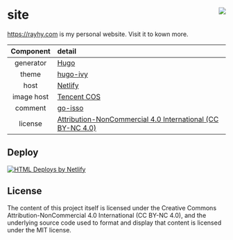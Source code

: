 <h1>site <a href='https://app.netlify.com/sites/lowentropy/deploys'><img align="right" src='https://api.netlify.com/api/v1/badges/65756fa2-7663-419c-aa49-a837b0f38eff/deploy-status'/></a>
</h1>

<https://rayhy.com> is my personal website. Visit it to kown more.

| Component | detail  |
|:----:|:------------------------------------------------------------|
| generator | [Hugo](https://gohugo.io) |
| theme | [hugo-ivy](https://github.com/yihui/hugo-ivy) |
| host | [Netlify](https://www.netlify.com/) |
| image host | [Tencent COS](https://cloud.tencent.com/product/cos)  |
| comment | [go-isso](https://github.com/budui/go-isso) |
| license | [Attribution-NonCommercial 4.0 International (CC BY-NC 4.0)](https://creativecommons.org/licenses/by-nc/4.0/deed.en) |

## Deploy

[![HTML Deploys by Netlify](https://www.netlify.com/img/global/badges/netlify-light.svg)](
    https://www.netlify.com/
)

## License

The content of this project itself is licensed under the Creative Commons Attribution-NonCommercial 4.0 International (CC BY-NC 4.0), and the underlying source code used to format and display that content is licensed under the MIT license.
